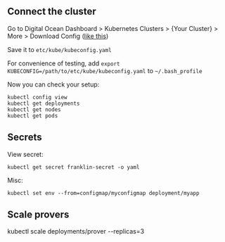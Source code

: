 ## Connect the cluster

Go to Digital Ocean Dashboard > Kubernetes Clusters > {Your Cluster} > More > Download Config ([like this](https://web.tresorit.com/l#TC88wCaQo01aDGM9SttIDA))

Save it to `etc/kube/kubeconfig.yaml`

For convenience of testing, add `export KUBECONFIG=/path/to/etc/kube/kubeconfig.yaml` to `~/.bash_profile`

Now you can check your setup:

```
kubectl config view
kubectl get deployments
kubectl get nodes
kubectl get pods
```

## Secrets

View secret:

```kubectl get secret franklin-secret -o yaml```

Misc:

```kubectl set env --from=configmap/myconfigmap deployment/myapp```

## Scale provers

kubectl scale deployments/prover --replicas=3
